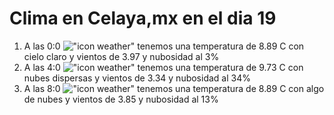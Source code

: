 # Clima en Celaya,mx en el dia 19

1. A las 0:0 !["icon weather"](http://openweathermap.org/img/w/01n.png) tenemos una temperatura de 8.89 C con cielo claro y  vientos de 3.97 y nubosidad al 3%
1. A las 4:0 !["icon weather"](http://openweathermap.org/img/w/03n.png) tenemos una temperatura de 9.73 C con nubes dispersas y  vientos de 3.34 y nubosidad al 34%
1. A las 8:0 !["icon weather"](http://openweathermap.org/img/w/02d.png) tenemos una temperatura de 8.89 C con algo de nubes y  vientos de 3.85 y nubosidad al 13%
